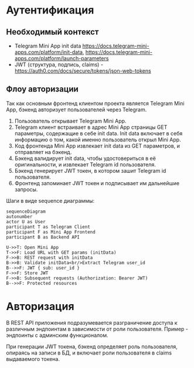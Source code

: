 # Аутентификация

## Необходимый контекст

- Telegram Mini App init data https://docs.telegram-mini-apps.com/platform/init-data, https://docs.telegram-mini-apps.com/platform/launch-parameters
- JWT (структура, подпись, claims) - https://auth0.com/docs/secure/tokens/json-web-tokens

## Флоу авторизации

Так как основным фронтенд клиентом проекта является Telegram Mini App, бэкенд авторизует пользователей через Telegram.

1. Пользователь открывает Telegram Mini App.
2. Telegram клиент встраивает в адрес Mini App страницы GET параметры, содержащие в себе init data. Init data включает в себя информацию о том, какой именно пользователь открыл Mini App.
3. Код фронтенда Mini App извлекает init data из GET параметров, и отправляет на бэкенд.
4. Бэкенд валидирует init data, чтобы удостовериться в её оригинальности, и извлекает Telegram id пользователя.
5. Бэкенд генерирует JWT токен, в котором зашит Telegram id пользователя.
6. Фронтенд запоминает JWT токен и подписывает им дальнейшие запросы.

Шаги в виде sequence диаграммы:

```mermaid
sequenceDiagram
autonumber
actor U as User
participant T as Telegram Client
participant F as Mini App Frontend
participant B as Backend API

U->>T: Open Mini App
T->>F: Load URL with GET params (initData)
F->>B: REST request with initData
B->>B: Validate initData<br/>Extract Telegram user_id
B-->>F: JWT { sub: user_id }
F->>F: Store JWT
F->>B: Subsequent requests (Authorization: Bearer JWT)
B-->>F: Protected resources
```

# Авторизация

В REST API приложения подразумевается разграничение доступа к различным эндпоинтам в зависимости от роли пользователя. Пример - эндпоинты с админским функционалом.

При генерации JWT токена, бэкенд определяет роль пользователя, опираясь на записи в БД, и включает роли пользователя в claims выдаваемого токена.
